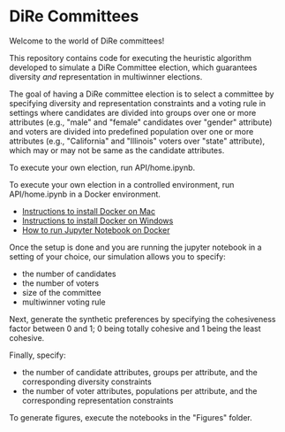 # DiRe Committees

Welcome to the world of DiRe committees!

This repository contains code for executing the heuristic algorithm developed to simulate a DiRe Committee election, which guarantees diversity *and* representation in multiwinner elections.

The goal of having a DiRe committee election is to select a committee by specifying diversity and representation constraints and a voting rule in settings where candidates are divided into groups over one or more attributes (e.g., "male" and "female" candidates over "gender" attribute) and voters are divided into predefined population over one or more attributes (e.g., "California" and "Illinois" voters over "state" attribute), which may or may not be same as the candidate attributes.

To execute your own election, run API/home.ipynb.

To execute your own election in a controlled environment, run API/home.ipynb in a Docker environment.
* [Instructions to install Docker on Mac](https://docs.docker.com/desktop/mac/install/)
* [Instructions to install Docker on Windows](https://docs.docker.com/desktop/windows/install/)
* [How to run Jupyter Notebook on Docker](https://towardsdatascience.com/how-to-run-jupyter-notebook-on-docker-7c9748ed209f)

Once the setup is done and you are running the jupyter notebook in a setting of your choice, our simulation allows you to specify:

* the number of candidates
* the number of voters
* size of the committee
* multiwinner voting rule

Next, generate the synthetic preferences by specifying the cohesiveness factor between 0 and 1; 0 being totally cohesive and 1 being the least cohesive.

Finally, specify:
* the number of candidate attributes, groups per attribute, and the corresponding diversity constraints
* the number of voter attributes, populations per attribute, and the corresponding representation constraints

To generate figures, execute the notebooks in the "Figures" folder.
